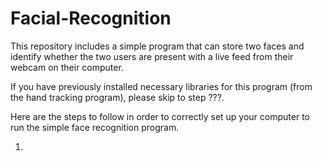 # Facial-Recognition
This repository includes a simple program that can store two faces and identify whether the two users are present with a live feed from their webcam on their computer.

If you have previously installed necessary libraries for this program (from the hand tracking program), please skip to step ???.

Here are the steps to follow in order to correctly set up your computer to run the simple face recognition program.

1. 
